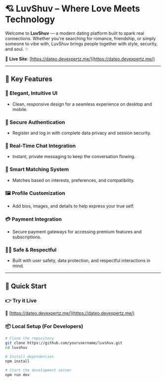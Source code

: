 # 💘 LuvShuv – Where Love Meets Technology

Welcome to **LuvShuv** — a modern dating platform built to spark real connections. Whether you're searching for romance, friendship, or simply someone to vibe with, LuvShuv brings people together with style, security, and soul. ✨

🔗 **Live Site**: [https://dateo.devexpertz.me/](https://dateo.devexpertz.me/)

---

## 🌟 Key Features

### 💫 Elegant, Intuitive UI
- Clean, responsive design for a seamless experience on desktop and mobile.

### 🔐 Secure Authentication
- Register and log in with complete data privacy and session security.

### 💬 Real-Time Chat Integration
- Instant, private messaging to keep the conversation flowing.

### 🎯 Smart Matching System
- Matches based on interests, preferences, and compatibility.

### 🖼️ Profile Customization
- Add bios, images, and details to help express your true self.

### 💳 Payment Integration
- Secure payment gateways for accessing premium features and subscriptions.

### 🕵️‍♂️ Safe & Respectful
- Built with user safety, data protection, and respectful interactions in mind.

---

## 🚀 Quick Start

### 👉 Try it Live

🔗 [https://dateo.devexpertz.me/](https://dateo.devexpertz.me/)

### 📦 Local Setup (For Developers)

```bash
# Clone the repository
git clone https://github.com/yourusername/luvshuv.git
cd luvshuv

# Install dependencies
npm install

# Start the development server
npm run dev
